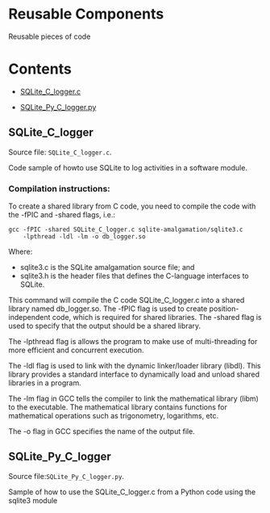 # Reusable Components
Reusable pieces of code

# Contents
- [SQLite_C_logger.c](#sqlite_c_logger)

- [SQLite_Py_C_logger.py](#sqlite_py_c_logger)

## SQLite_C_logger

Source file: ```SQLite_C_logger.c```.

Code sample of howto use SQLite to log activities in a software module. 

### Compilation instructions:

To create a shared library from C code, you need to compile the code with the -fPIC and -shared flags, i.e.:

    gcc -fPIC -shared SQLite_C_logger.c sqlite-amalgamation/sqlite3.c
        -lpthread -ldl -lm -o db_logger.so
Where:
 - sqlite3.c is the SQLite amalgamation source file; and
 - sqlite3.h is the header files that defines the C-language 
   interfaces to SQLite.

This command will compile the C code SQLite_C_logger.c into a shared library named db_logger.so. The -fPIC flag is used to create position-independent code, which is required for shared libraries. The -shared flag is used to specify that the output should be a shared library.

The -lpthread flag is allows the program to make use of multi-threading for more efficient and concurrent execution.

The -ldl flag is used to link with the dynamic linker/loader library (libdl). This library provides a standard interface to dynamically load and unload shared libraries in a program.

The -lm flag in GCC tells the compiler to link the mathematical library (libm) to the executable. The mathematical library contains functions for mathematical operations such as trigonometry, logarithms, etc.

The -o flag in GCC specifies the name of the output file.

## SQLite_Py_C_logger

Source file:```SQLite_Py_C_logger.py```.

Sample of how to use the SQLite_C_logger.c from a Python code using the sqlite3 module
